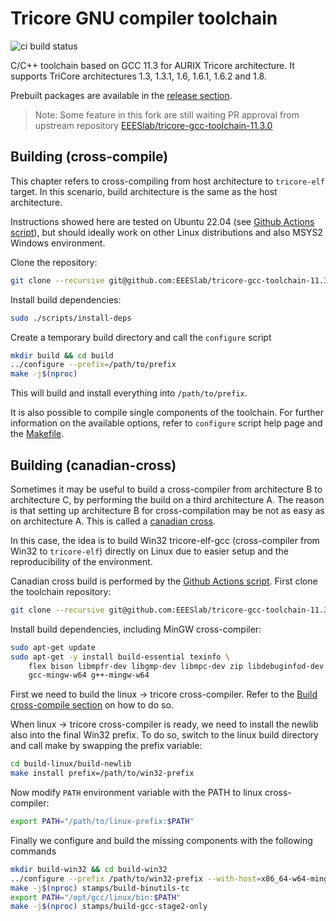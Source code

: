 
# Tricore GNU compiler toolchain

![ci build status](https://github.com/NoMore201/tricore-gcc-toolchain/actions/workflows/build.yml/badge.svg)

C/C++ toolchain based on GCC 11.3 for AURIX Tricore architecture. It supports
TriCore architectures 1.3, 1.3.1, 1.6, 1.6.1, 1.6.2 and 1.8. 

Prebuilt packages are available in the
[release section](https://github.com/NoMore201/tricore-gcc-toolchain/releases).

> Note: Some feature in this fork are still waiting PR approval from upstream
> repository [EEESlab/tricore-gcc-toolchain-11.3.0](https://github.com/EEESlab/tricore-gcc-toolchain-11.3.0)

## Building (cross-compile)

This chapter refers to cross-compiling from host architecture to `tricore-elf`
target. In this scenario, build architecture is the same as the host 
architecture.

Instructions showed here are tested on Ubuntu 22.04 (see
[Github Actions script](./.github/workflows/build.yml)), but should ideally
work on other Linux distributions and also MSYS2 Windows environment.

Clone the repository:

```sh
git clone --recursive git@github.com:EEESlab/tricore-gcc-toolchain-11.3.0.git
```

Install build dependencies:

```sh
sudo ./scripts/install-deps
```

Create a temporary build directory and call the `configure` script

```sh
mkdir build && cd build
../configure --prefix=/path/to/prefix
make -j$(nproc)
```

This will build and install everything into `/path/to/prefix`.

It is also possible to compile single components of the toolchain. For further information on the available options, refer to `configure` script help page and
the [Makefile](./Makefile.in).

## Building (canadian-cross)

Sometimes it may be useful to build a cross-compiler from architecture B to architecture C, by performing the build on a third architecture A. The reason
is that setting up architecture B for cross-compilation may be not as easy as
on architecture A. This is called a 
[canadian cross](https://en.wikipedia.org/wiki/Cross_compiler#Canadian_Cross).

In this case, the idea is to build Win32 tricore-elf-gcc (cross-compiler from
Win32 to `tricore-elf`) directly on Linux due to easier setup and the 
reproducibility of the environment.

Canadian cross build is performed by the
[Github Actions script](./.github/workflows/build.yml). First clone the
toolchain repository:

```sh
git clone --recursive git@github.com:EEESlab/tricore-gcc-toolchain-11.3.0.git
```

Install build dependencies, including MinGW cross-compiler:

```sh
sudo apt-get update
sudo apt-get -y install build-essential texinfo \
    flex bison libmpfr-dev libgmp-dev libmpc-dev zip libdebuginfod-dev \
    gcc-mingw-w64 g++-mingw-w64
```

First we need to build the linux -> tricore cross-compiler. Refer to the
[Build cross-compile section](#building-cross-compile) on how to do so.

When linux -> tricore cross-compiler is ready, we need to install the newlib
also into the final Win32 prefix. To do so, switch to the linux build directory
and call make by swapping the prefix variable:

```sh
cd build-linux/build-newlib
make install prefix=/path/to/win32-prefix
```

Now modify `PATH` environment variable with the PATH to linux cross-compiler:

```sh
export PATH="/path/to/linux-prefix:$PATH"
```

Finally we configure and build the missing components with the following
commands

```sh
mkdir build-win32 && cd build-win32
../configure --prefix /path/to/win32-prefix --with-host=x86_64-w64-mingw32
make -j$(nproc) stamps/build-binutils-tc
export PATH="/opt/gcc/linux/bin:$PATH"
make -j$(nproc) stamps/build-gcc-stage2-only
```